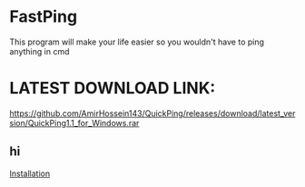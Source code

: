 # FastPing
This program will make your life easier so you wouldn't have to ping anything in cmd  
# LATEST DOWNLOAD LINK:
https://github.com/AmirHossein143/QuickPing/releases/download/latest_version/QuickPing1.1_for_Windows.rar
## hi
[Installation](#installation)

